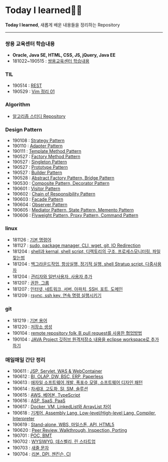 # Today I learned✍🏼

**Today I learned**, 새롭게 배운 내용들을 정리하는 Repository

---

### 쌍용 교육센터 학습내용
- **Oracle, Java SE, HTML, CSS, JS, jQuery, Java EE**
- 181022~190515 : [쌍용교육센터 학습내용 ](https://github.com/younggeun0/SSangYoung)

### TIL

- 190514 : [REST](https://younggeun0.github.io/TIL-REST/) 
- 190529 : [Vim 정리 01](https://younggeun0.github.io/TIL-VIM-01/)

### Algorithm

- [알고리즘 스터디 Repository](https://github.com/younggeun0/algorithm_study)

### Design Pattern

- 190108 : [Strategy Pattern](https://github.com/younggeun0/TIL/blob/master/designPattern/dp01.md)
- 190110 : [Adapter Pattern](https://github.com/younggeun0/TIL/blob/master/designPattern/dp02.md)
- 190111 : [Template Method Pattern](https://github.com/younggeun0/TIL/blob/master/designPattern/dp03.md)
- 190527 : [Factory Method Pattern](https://github.com/younggeun0/TIL/blob/master/designPattern/dp04.md)
- 190527 : [Singleton Pattern](https://github.com/younggeun0/TIL/blob/master/designPattern/dp05.md)
- 190527 : [Prototype Pattern](https://github.com/younggeun0/TIL/blob/master/designPattern/dp06.md)
- 190527 : [Builder Pattern](https://github.com/younggeun0/TIL/blob/master/designPattern/dp07.md)
- 190528 : [Abstract Factory Pattern, Bridge Pattern](https://github.com/younggeun0/TIL/blob/master/designPattern/dp08.md)
- 190530 : [Composite Pattern, Decorator Pattern](https://github.com/younggeun0/TIL/blob/master/designPattern/dp09.md)
- 190601 : [Visitor Pattern](https://github.com/younggeun0/TIL/blob/master/designPattern/dp10.md)
- 190602 : [Chain of Responsibility Pattern](https://github.com/younggeun0/TIL/blob/master/designPattern/dp11.md)
- 190603 : [Facade Pattern](https://github.com/younggeun0/TIL/blob/master/designPattern/dp12.md)
- 190604 : [Observer Pattern](https://github.com/younggeun0/TIL/blob/master/designPattern/dp13.md)
- 190605 : [Mediator Pattern, State Pattern, Memento Pattern](https://github.com/younggeun0/TIL/blob/master/designPattern/dp14.md)
- 190606 : [Flyweight Pattern, Proxy Pattern, Command Pattern](https://github.com/younggeun0/TIL/blob/master/designPattern/dp15.md)

### linux 

- 181126 : [기본 명령어](https://github.com/younggeun0/TIL/blob/master/linux/%EC%83%9D%ED%99%9C%EC%BD%94%EB%94%A9%20%EA%B0%95%EC%9D%98/linux%2001.md)
- 181127 : [sudo, package manager, CLI, wget, git, IO Redirection](https://github.com/younggeun0/TIL/blob/master/linux/%EC%83%9D%ED%99%9C%EC%BD%94%EB%94%A9%20%EA%B0%95%EC%9D%98/linux%2002.md)
- 181204 : [shell과 kernal, shell script, 디렉토리의 구조, 프로세스모니터링, 파일 찾는법](https://github.com/younggeun0/TIL/blob/master/linux/%EC%83%9D%ED%99%9C%EC%BD%94%EB%94%A9%20%EA%B0%95%EC%9D%98/linux%2003.md)
- 181204 : [백그라운드작업, 항상실행, 정기적 실행, shell Stratup script, 다중사용자](https://github.com/younggeun0/TIL/blob/master/linux/%EC%83%9D%ED%99%9C%EC%BD%94%EB%94%A9%20%EA%B0%95%EC%9D%98/linux%2004.md)
- 181204 : [관리자와 일반사용자, 사용자 추가](https://github.com/younggeun0/TIL/blob/master/linux/%EC%83%9D%ED%99%9C%EC%BD%94%EB%94%A9%20%EA%B0%95%EC%9D%98/linux%2005.md)
- 181207 : [권한, 그룹](https://github.com/younggeun0/TIL/blob/master/linux/%EC%83%9D%ED%99%9C%EC%BD%94%EB%94%A9%20%EA%B0%95%EC%9D%98/linux%2006.md)
- 181207 : [인터넷, 네트워크, 서버, 아파치, SSH, 포트, 도메인](https://github.com/younggeun0/TIL/blob/master/linux/%EC%83%9D%ED%99%9C%EC%BD%94%EB%94%A9%20%EA%B0%95%EC%9D%98/linux%2007.md)
- 181209 : [rsync, ssh key, 연속 명령 실행시키기](https://github.com/younggeun0/TIL/blob/master/linux/%EC%83%9D%ED%99%9C%EC%BD%94%EB%94%A9%20%EA%B0%95%EC%9D%98/linux%2008.md)

### git 

- 181219 : [기본 용어](https://github.com/younggeun0/TIL/blob/master/git/basic/git01.md)
- 181220 : [저장소 생성](https://github.com/younggeun0/TIL/blob/master/git/basic/git02.md)
- 190104 : [remote repository folk 후 pull request를 사용한 협업방법](https://github.com/younggeun0/TIL/blob/master/git/basic/git03.md)
- 190104 : [JAVA Project 깃허브 원격저장소 내용을 eclipse workspace로 추가하기](https://github.com/younggeun0/TIL/blob/master/git/basic/git04.md)

### 매일매일 간단 정리

- 190611 : [JSP, Servlet, WAS & WebContainer](https://github.com/younggeun0/TIL/blob/master/words/words_190611.md)
- 190612 : [BI, OLAP, DW, BSC, ERP, Paperless](https://github.com/younggeun0/TIL/blob/master/words/words_190612.md)
- 190613 : [애자일 소프트웨어 개발, 폭포수 모델, 소프트웨어 디자인 패턴](https://github.com/younggeun0/TIL/blob/master/words/words_190613.md)
- 190614 : [차세대, 고도화, SI, SM, 솔루션](https://github.com/younggeun0/TIL/blob/master/words/words_190614.md)
- 190615 : [AWS, 베어본, TypeScript](https://github.com/younggeun0/TIL/blob/master/words/words_190615.md)
- 190616 : [ASP, SaaS, PaaS](https://github.com/younggeun0/TIL/blob/master/words/words_190616.md)
- 190617 : [Docker, VM, LinkedList와 ArrayList 차이](https://github.com/younggeun0/TIL/blob/master/words/words_190617.md)
- 190618 : [기계어, Assembly Lang, Low-level/High-level Lang, Compiler, Interpreter](https://github.com/younggeun0/TIL/blob/master/words/words_190618.md)
- 190619 : [Stand-alone, WBS, 마일스톤, API, HTML5](https://github.com/younggeun0/TIL/blob/master/words/words_190619.md)
- 190620 : [Peer Review, Walkthrough, Inspection, Porting](https://github.com/younggeun0/TIL/blob/master/words/words_190620.md)
- 190701 : [POC, BMT](https://github.com/younggeun0/TIL/blob/master/words/words_190701.md)
- 190702 : [WYSIWYG, 데스벨리, 린 스타트업](https://github.com/younggeun0/TIL/blob/master/words/words_190702.md)
- 190703 : [새줄 문자](https://github.com/younggeun0/TIL/blob/master/words/words_190703.md)
- 190704 : [리본, DPI, 젠킨슨, CI](https://github.com/younggeun0/TIL/blob/master/words/words_190704.md)



































